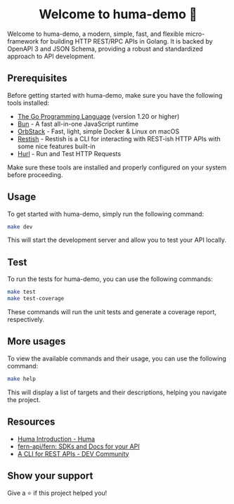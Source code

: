 <h1 align="center">Welcome to huma-demo 👋</h1>
<p>
  Welcome to huma-demo, a modern, simple, fast, and flexible micro-framework for building HTTP REST/RPC APIs in Golang. It is backed by OpenAPI 3 and JSON Schema, providing a robust and standardized approach to API development.
</p>

## Prerequisites

Before getting started with huma-demo, make sure you have the following tools installed:

- [The Go Programming Language](https://go.dev/) (version 1.20 or higher)
- [Bun](https://bun.sh/) - A fast all-in-one JavaScript runtime
- [OrbStack](https://orbstack.dev/) - Fast, light, simple Docker & Linux on macOS
- [Restish](https://rest.sh/#/) - Restish is a CLI for interacting with REST-ish HTTP APIs with some nice features built-in
- [Hurl](https://hurl.dev/) - Run and Test HTTP Requests

Make sure these tools are installed and properly configured on your system before proceeding.

## Usage

To get started with huma-demo, simply run the following command:

```sh
make dev
```

This will start the development server and allow you to test your API locally.

## Test

To run the tests for huma-demo, you can use the following commands:

```sh
make test
make test-coverage
```

These commands will run the unit tests and generate a coverage report, respectively.

## More usages

To view the available commands and their usage, you can use the following command:

```sh
make help
```

This will display a list of targets and their descriptions, helping you navigate the project.

## Resources

- [Huma Introduction - Huma](https://huma.rocks/)
- [fern-api/fern: SDKs and Docs for your API](https://github.com/fern-api/fern)
- [A CLI for REST APIs - DEV Community](https://dev.to/danielgtaylor/a-cli-for-rest-apis-part-1-104b)

## Show your support

Give a ⭐️ if this project helped you!
